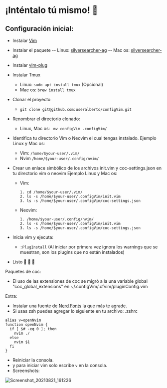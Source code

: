 # ¡Inténtalo tú mismo! 🤠

## Configuración inicial:

- Instalar [Vim](https://github.com/neovim/neovim/wiki/Installing-Neovim "Vim")
- Instalar el paquete 
-- Linux:  [silversearcher-ag](https://command-not-found.com/ag "ag")
-- Mac os: [silversearcher-ag](https://github.com/ggreer/the_silver_searcher) 
- Instalar [vim-plug](https://github.com/junegunn/vim-plug "vim-plug")
- Instalar Tmux
  - Linux: `sudo apt install tmux` (Opcional)
  - Mac os: `brew install tmux`
- Clonar el proyecto 
	-  `git clone git@github.com:useralberto/configVim.git`
- Renombrar el directorio clonado: 
	- Linux, Mac os:  ` mv configVim .configVim/` 

- Identifica tu directorio Vim o Neovim el cual tengas instalado.
Ejemplo Linux y Mac os: 
	- Vim: `/home/$your-user/.vim/`
	- Nvim `/home/$your-user/.config/nvim/`
- Crear un enlace simbólico de los archivos init.vim y coc-settings.json
en tu directorio vim o neovim
Ejemplo Linux y Mac os:
	- Vim:
		``` 
		1. cd /home/$your-user/.vim/
		2. ls -s /home/$your-user/.configVim/init.vim
		3. ls -s /home/$your-user/.configVim/coc-settings.json
		```
	- Neovim:
		```
		1. /home/$your-user/.config/nvim/
		2. ls -s /home/$your-user/.configVim/init.vim
		3. ls -s /home/$your-user/.configVim/coc-settings.json
		``` 

- Inicia vim y ejecuta: 
	- `:PlugInstall` (Al iniciar por primera vez ignora los warnings que se muestran, son los plugins que no están instalados)
- Listo 🥳 🎉 🤠

Paquetes de coc:

- El uso de las extensiones de coc se migró a la una variable global "coc_global_extensions" en ~/.configVim/.cfvim/pluginConfig.vim

Extra:

-  Instalar una fuente de [Nerd Fonts](https://www.nerdfonts.com/font-downloads)  la que más te agrade.
- Si usas zsh puedes agregar lo siguiente en tu archivo: .zshrc

```
alias v=openNvim
function openNvim {
  if [ $# -eq 0 ]; then
    nvim ./
  else
    nvim $1
  fi
}
```
- Reiniciar la consola.
- y para iniciar vim solo escribe `v` en la consola.
- Screenshots: 

 ![Screenshot_20210821_161226](https://user-images.githubusercontent.com/31530471/130334874-b2ab15d0-789a-4ed8-a872-5c76078af8ba.png)
